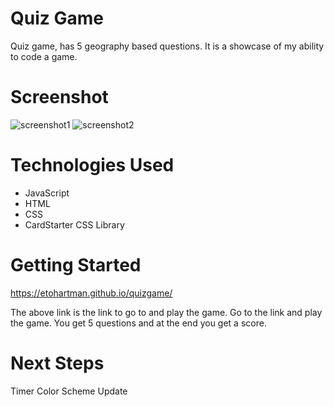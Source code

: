# Quiz Game
Quiz game, has 5 geography based questions. It is a showcase of my ability to code a game.

# Screenshot

<img src="https://i.imgur.com/sKKzSxU.png" alt="screenshot1">
<img src="https://i.imgur.com/JpaIcug.png" alt="screenshot2">

# Technologies Used

- JavaScript
- HTML
- CSS
- CardStarter CSS Library

# Getting Started

https://etohartman.github.io/quizgame/

The above link is the link to go to and play the game. Go to the link and play the game. You get 5 questions and at the end you get a score.

# Next Steps

Timer
Color Scheme Update